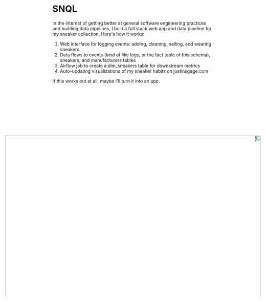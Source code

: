 # SNQL
In the interest of getting better at general software engineering practices and building data pipelines, I built a full stack web app and data pipeline for my sneaker collection. Here's how it works:

1) Web interface for logging events: adding, cleaning, selling, and wearing sneakers
2) Data flows to events (kind of like logs, or the fact table of this schema), sneakers, and manufacturers tables
3) Airflow job to create a dim_sneakers table for downstream metrics
4) Auto-updating visualizations of my sneaker habits on justinsgage.com

If this works out at all, maybe I'll turn it into an app.

<img src="https://github.com/gagejustins/snql/blob/master/model.png" width=800 style="transform:rotate(90deg);">
